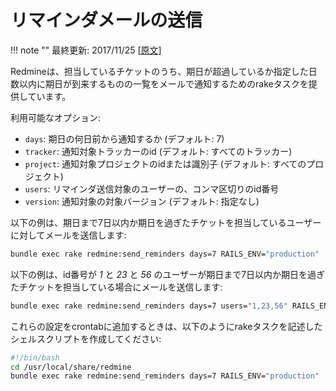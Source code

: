 リマインダメールの送信
======================

!!! note ""
    最終更新: 2017/11/25 [[原文](http://www.redmine.org/projects/redmine/wiki/RedmineReminderEmails/15)]

Redmineは、担当しているチケットのうち、期日が超過しているか指定した日数以内に期日が到来するものの一覧をメールで通知するためのrakeタスクを提供しています。

利用可能なオプション:

* `days`: 期日の何日前から通知するか (デフォルト: 7)
* `tracker`: 通知対象トラッカーのid (デフォルト: すべてのトラッカー)
* `project`: 通知対象プロジェクトのidまたは識別子 (デフォルト: すべてのプロジェクト)
* `users`: リマインダ送信対象のユーザーの、コンマ区切りのid番号
* `version`: 通知対象の対象バージョン (デフォルト: 指定なし)

以下の例は、期日まで7日以内か期日を過ぎたチケットを担当しているユーザーに対してメールを送信します:

``` sh
bundle exec rake redmine:send_reminders days=7 RAILS_ENV="production"
```

以下の例は、id番号が  *1* と *23* と *56* のユーザーが期日まで7日以内か期日を過ぎたチケットを担当している場合にメールを送信します:

``` sh
bundle exec rake redmine:send_reminders days=7 users="1,23,56" RAILS_ENV="production"
```

これらの設定をcrontabに追加するときは、以下のようにrakeタスクを記述したシェルスクリプトを作成してください:

``` sh
#!/bin/bash
cd /usr/local/share/redmine
bundle exec rake redmine:send_reminders days=7 RAILS_ENV="production"
```
